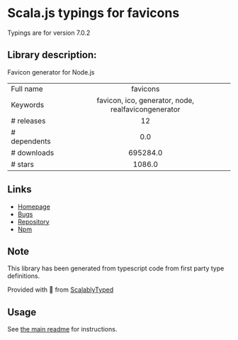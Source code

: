 
# Scala.js typings for favicons

Typings are for version 7.0.2

## Library description:
Favicon generator for Node.js

|                    |                 |
| ------------------ | :-------------: |
| Full name          | favicons |
| Keywords           | favicon, ico, generator, node, realfavicongenerator |
| # releases         | 12 |
| # dependents       | 0.0 |
| # downloads        | 695284.0 |
| # stars            | 1086.0 |

## Links
- [Homepage](https://github.com/itgalaxy/favicons)
- [Bugs](https://github.com/itgalaxy/favicons/issues)
- [Repository](https://github.com/itgalaxy/favicons)
- [Npm](https://www.npmjs.com/package/favicons)
    


## Note
This library has been generated from typescript code from first party type definitions.

Provided with :purple_heart: from [ScalablyTyped](https://github.com/oyvindberg/ScalablyTyped)

## Usage
See [the main readme](../../readme.md) for instructions.


